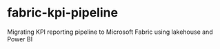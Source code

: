 # fabric-kpi-pipeline
Migrating KPI reporting pipeline to Microsoft Fabric using lakehouse and Power BI
